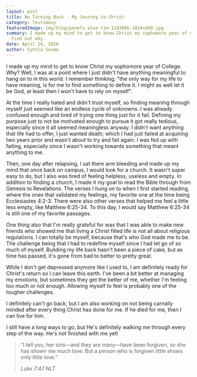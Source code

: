 ```yaml
---
layout: post
title: No Turning Back - My Journey to Christ
category: Testimony
featuredImage: img/blog/pexels-alex-tim-1183986-1024x680.jpg
summary: I made up my mind to get to know Christ my sophomore year of College.
  Find out why.
date: April 24, 2020
author: Cyntia Seumo
---
```


<p>I made up my mind to get to know Christ my sophomore year of College. Why? Well, I was at a point where I just didn't have anything meaningful to hang on to in this world. I remember thinking; "the only way for my life to have meaning, is for me to find something to define it. I might as well let it be God, at least then I won't have to rely on myself".</p>

<p>At the time I really hated and didn't trust myself, so finding meaning through myself just seemed like an endless cycle of unknowns. I was already confused enough and tired of trying one thing just for it fail.  Defining my purpose just to not be motivated enough to pursue it got really tedious, especially since it all seemed meaningless anyway. I didn't want anything that life had to offer, I just wanted death; which I had just failed at acquiring two years prior and wasn't about to try and fail again. I was fed up with failing, especially since I wasn't working towards something that meant anything to me.</p>

<p>Then, one day after relapsing, I sat there arm bleeding and made up my mind that once back on campus, I would look for a church. It wasn't super easy to do, but I also was tired of feeling helpless, useless and empty. In addition to finding a church, I made it my goal to read the Bible through from Genesis to Revelations. The verses I hung on to when I first started reading, where the ones that validated my feelings, my favorite one at the time being  <a>Ecclesiastes 4:2-3</a>. There were also other verses that helped me feel a little less empty, like  <a>Matthew 6:25-34</a>. To this day, I would say <a>Matthew 6:25-34</a> is still one of my favorite passages.</p>

<p>One thing also that I'm really grateful for was that I was able to make new friends who showed me that living a Christ filled life is not all about religious regulations. I can totally be myself, because that's who God made me to be. The challenge being that I had to redefine myself since I had let go of so much of myself. Building my life back hasn't been a piece of cake, but as time has passed, it's gone from bad to better to pretty great.</p>

<p>While I don't get depressed anymore like I used to, I am definitely ready for Christ's return so I can leave this earth. I've been a bit better at managing my emotions, but sometimes they get the better of me, whether I'm feeling too much or not enough. Allowing myself to feel is probably one of the tougher challenges.</p>

<p>I definitely can't go back, but I am also working on not being carnally minded after every thing Christ has done for me. If he died for me, then I can live for him.</p>

<p> I still have a long ways to go, but He's definitely walking me through every step of the way. He's not finished with me yet!</p>

<blockquote>
<p>
“I tell you, her sins—and they are many—have been forgiven, so she has shown me much love. But a person who is forgiven little shows only little love.”
</p>
<cite>Luke 7:47 NLT</cite>
</blockquote>